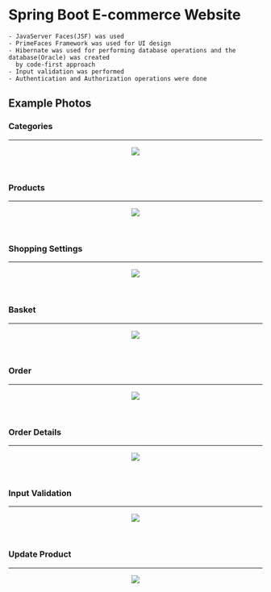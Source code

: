 # Spring Boot E-commerce Website

    - JavaServer Faces(JSF) was used
    - PrimeFaces Framework was used for UI design
    - Hibernate was used for performing database operations and the database(Oracle) was created
      by code-first approach
    - Input validation was performed
    - Authentication and Authorization operations were done

  ## Example Photos       
        
  
  ### Categories
  --------------------------------
  
<p align="center">
<img src="https://user-images.githubusercontent.com/72643454/194771485-254f0129-6f79-4412-bc16-e41ebbb732af.png">
</p>      

</br>

  ### Products
  --------------------------------

<p align="center">
<img src="https://user-images.githubusercontent.com/72643454/194771490-a6739fcf-194a-41fc-ae3a-5460c3973d53.png">
</p>

</br>

  ### Shopping Settings
  --------------------------------

<p align="center">
<img src="https://user-images.githubusercontent.com/72643454/194771495-259cbeb1-8891-48a8-b03f-a955f84e3179.png">
</p>

</br>

  ### Basket
  --------------------------------

<p align="center">
<img src="https://user-images.githubusercontent.com/72643454/194771500-4e75fd23-34a1-4d09-b4f9-aa7f8761e929.png">
</p>

</br>

  ### Order
  --------------------------------

<p align="center">
<img src="https://user-images.githubusercontent.com/72643454/194771503-6c7e68d6-fcf8-403e-9184-a599e120b851.png">
</p>

</br>

  ### Order Details
  --------------------------------

<p align="center">
<img src="https://user-images.githubusercontent.com/72643454/194771509-0e9d9799-c277-49da-9a5e-201b5bcb25b5.png">
</p>

</br>

  ### Input Validation
  --------------------------------

<p align="center">
<img src="https://user-images.githubusercontent.com/72643454/194771511-dac02ffd-0816-4461-892c-993ed7f91e3d.png">
</p>

</br>

  ### Update Product
  --------------------------------

<p align="center">
<img src="https://user-images.githubusercontent.com/72643454/194771514-ffa88446-f953-4f04-a300-ec33d72cf23d.png">
</p>
